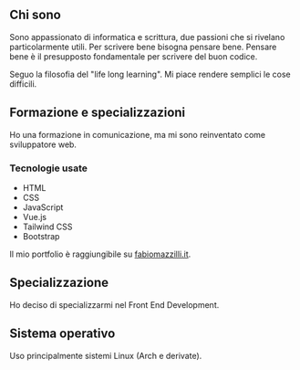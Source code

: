 ## Chi sono

Sono appassionato di informatica e scrittura, due passioni che si rivelano particolarmente utili. Per scrivere bene bisogna pensare bene. Pensare bene è il presupposto fondamentale per scrivere del buon codice.

Seguo la filosofia del "life long learning". Mi piace rendere semplici le cose difficili.

## Formazione e specializzazioni
Ho una formazione in comunicazione, ma mi sono reinventato come sviluppatore web. 

### Tecnologie usate
- HTML
- CSS
- JavaScript
- Vue.js
- Tailwind CSS
- Bootstrap

Il mio portfolio è raggiungibile su [fabiomazzilli.it](http://fabiomazzilli.it).

## Specializzazione
Ho deciso di specializzarmi nel Front End Development.

## Sistema operativo
Uso principalmente sistemi Linux (Arch e derivate).

